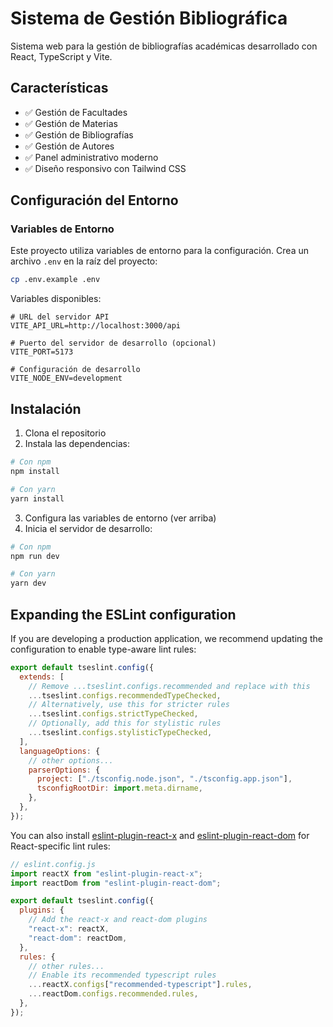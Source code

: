 # Sistema de Gestión Bibliográfica

Sistema web para la gestión de bibliografías académicas desarrollado con React, TypeScript y Vite.

## Características

- ✅ Gestión de Facultades
- ✅ Gestión de Materias
- ✅ Gestión de Bibliografías
- ✅ Gestión de Autores
- ✅ Panel administrativo moderno
- ✅ Diseño responsivo con Tailwind CSS

## Configuración del Entorno

### Variables de Entorno

Este proyecto utiliza variables de entorno para la configuración. Crea un archivo `.env` en la raíz del proyecto:

```bash
cp .env.example .env
```

Variables disponibles:

```env
# URL del servidor API
VITE_API_URL=http://localhost:3000/api

# Puerto del servidor de desarrollo (opcional)
VITE_PORT=5173

# Configuración de desarrollo
VITE_NODE_ENV=development
```

## Instalación

1. Clona el repositorio
2. Instala las dependencias:

```bash
# Con npm
npm install

# Con yarn
yarn install
```

3. Configura las variables de entorno (ver arriba)
4. Inicia el servidor de desarrollo:

```bash
# Con npm
npm run dev

# Con yarn
yarn dev
```

## Expanding the ESLint configuration

If you are developing a production application, we recommend updating the configuration to enable type-aware lint rules:

```js
export default tseslint.config({
  extends: [
    // Remove ...tseslint.configs.recommended and replace with this
    ...tseslint.configs.recommendedTypeChecked,
    // Alternatively, use this for stricter rules
    ...tseslint.configs.strictTypeChecked,
    // Optionally, add this for stylistic rules
    ...tseslint.configs.stylisticTypeChecked,
  ],
  languageOptions: {
    // other options...
    parserOptions: {
      project: ["./tsconfig.node.json", "./tsconfig.app.json"],
      tsconfigRootDir: import.meta.dirname,
    },
  },
});
```

You can also install [eslint-plugin-react-x](https://github.com/Rel1cx/eslint-react/tree/main/packages/plugins/eslint-plugin-react-x) and [eslint-plugin-react-dom](https://github.com/Rel1cx/eslint-react/tree/main/packages/plugins/eslint-plugin-react-dom) for React-specific lint rules:

```js
// eslint.config.js
import reactX from "eslint-plugin-react-x";
import reactDom from "eslint-plugin-react-dom";

export default tseslint.config({
  plugins: {
    // Add the react-x and react-dom plugins
    "react-x": reactX,
    "react-dom": reactDom,
  },
  rules: {
    // other rules...
    // Enable its recommended typescript rules
    ...reactX.configs["recommended-typescript"].rules,
    ...reactDom.configs.recommended.rules,
  },
});
```
